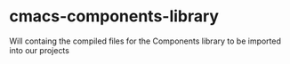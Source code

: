 # cmacs-components-library
Will containg the compiled files for the Components library to be imported into our projects
